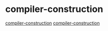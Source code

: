 # compiler-construction

[compiler-construction](https://github.com/namin/inc)
[compiler-construction](https://github.com/RichardGong/PlayWithCompiler)
